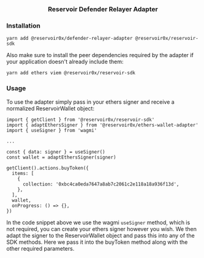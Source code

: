 <h3 align="center">Reservoir Defender Relayer Adapter</h3>

### Installation

```
yarn add @reservoir0x/defender-relayer-adapter @reservoir0x/reservoir-sdk
```

Also make sure to install the peer dependencies required by the adapter if your application doesn't already include them:

```
yarn add ethers viem @reservoir0x/reservoir-sdk
```

### Usage

To use the adapter simply pass in your ethers signer and receive a normalized ReservoirWallet object:

```
import { getClient } from '@reservoir0x/reservoir-sdk'
import { adaptEthersSigner } from '@reservoir0x/ethers-wallet-adapter'
import { useSigner } from 'wagmi'

...

const { data: signer } = useSigner()
const wallet = adaptEthersSigner(signer)

getClient().actions.buyToken({
  items: [
    {
      collection: '0xbc4ca0eda7647a8ab7c2061c2e118a18a936f13d',
    },
  ],
  wallet,
  onProgress: () => {},
})
```

In the code snippet above we use the wagmi `useSigner` method, which is not required, you can create your ethers signer however you wish. We then adapt the signer to the ReservoirWallet object and pass this into any of the SDK methods. Here we pass it into the buyToken method along with the other required parameters.
